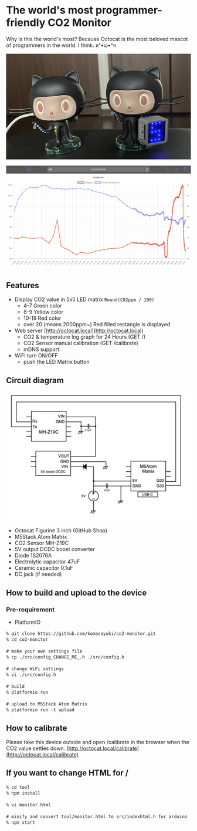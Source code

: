 # The world's most programmer-friendly CO2 Monitor

Why is this the world's most?
Because Octocat is the most beloved mascot of programmers in the world. I think. ฅ^•ω•^ฅ

![Ver.1 & Ver.2(This repository)](doc/monitor.png)


![24 hours of CO2 logs can be viewed in the browser.](doc/graph.png)


## Features

- Display CO2 value in 5x5 LED matrix `Round(CO2ppm / 100)`
    - 4-7 Green color
    - 8-9 Yellow color
    - 10-19 Red color
    - over 20 (means 2000ppm~) Red filled rectangle is displayed
- Web server [http://octocat.local](http://octocat.local)
    - CO2 & temperature log graph for 24 Hours (GET /)
    - CO2 Sensor manual calibration (GET /calibrate)
    - mDNS support
- WiFi turn ON/OFF
    - push the LED Matrix button



## Circuit diagram

![](doc/co2_circuit_diagram_en.png)

- Octocat Figurine 3 inch (GitHub Shop)
- M5Stack Atom Matrix
- CO2 Sensor MH-Z19C
- 5V output DCDC boost converter
- Diode 1S2076A
- Electrolytic capacitor 47uF
- Ceramic capacitor 0.1uF
- DC jack (if needed)


## How to build and upload to the device

### Pre-requirement
- PlatformIO 

```
% git clone https://github.com/komasayuki/co2-monitor.git
% cd co2-monitor

# make your own settings file
% cp ./src/config_CHANGE_ME_.h ./src/config.h

# change WiFi settings
% vi ./src/config.h

# build
% platformio run

# upload to M5Stack Atom Matrix
% platformio run -t upload
```


## How to calibrate
Please take this device outside and open /calibrate in the browser when the CO2 value settles down.
[http://octocat.local/calibrate](http://octocat.local/calibrate)


## If you want to change HTML for /

```
% cd tool
% npm install

% vi monitor.html

# minify and convert tool/monitor.html to src/indexhtml.h for arduino 
% npm start
```
